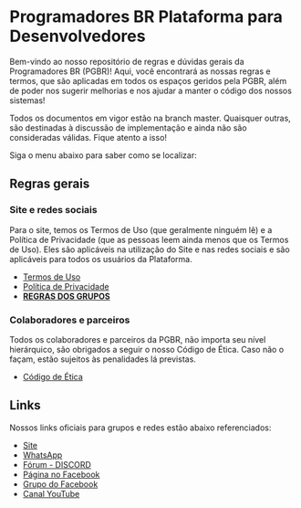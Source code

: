 # Programadores BR Plataforma para Desenvolvedores

Bem-vindo ao nosso repositório de regras e dúvidas gerais da Programadores BR (PGBR)! Aqui, você encontrará as nossas regras e termos, que são aplicadas em todos os espaços geridos pela PGBR,  além de poder nos sugerir melhorias e nos ajudar a manter o código dos nossos sistemas!

Todos os documentos em vigor estão na branch master. Quaisquer outras, são destinadas à discussão de implementação e ainda não são consideradas válidas. Fique atento a isso!

Siga o menu abaixo para saber como se localizar:

## Regras gerais

### Site e redes sociais

Para o site, temos os Termos de Uso (que geralmente ninguém lê) e a Política de Privacidade (que as pessoas leem ainda menos que os Termos de Uso). Eles são aplicáveis na utilização do Site e nas redes sociais e são aplicáveis para todos os usuários da Plataforma.

- [Termos de Uso](https://github.com/programadores-br/geral/blob/master/termos-de-uso.md)
- [Política de Privacidade](https://github.com/programadores-br/geral/blob/master/politica-de-privacidade.md)
- **[REGRAS DOS GRUPOS](https://github.com/programadores-br/geral/blob/master/regras.md)**

### Colaboradores e parceiros

Todos os colaboradores e parceiros da PGBR, não importa seu nível hierárquico, são obrigados a seguir o nosso Código de Ética. Caso não o façam, estão sujeitos às penalidades lá previstas.

- [Código de Ética](https://github.com/programadores-br/geral/blob/master/codigo-de-etica.md)

## Links

Nossos links oficiais para grupos e redes estão abaixo referenciados:

- [Site](https://programadoresbr.dev)
- [WhatsApp](https://chat.whatsapp.com/DF9CkPF133O5IdlfOFQCI7)
- [Fórum - DISCORD](https://forum.programadoresbr.dev)
- [Página no Facebook](https://www.facebook.com/programad0resbr)
- [Grupo do Facebook](https://www.facebook.com/groups/pr0gramad0resbr/)
- [Canal YouTube](http://youtube.com/c/ProgramadoresBR)
